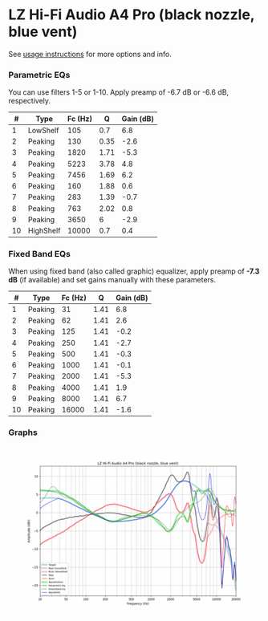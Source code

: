 # LZ Hi-Fi Audio A4 Pro (black nozzle, blue vent)
See [usage instructions](https://github.com/jaakkopasanen/AutoEq#usage) for more options and info.

### Parametric EQs
You can use filters 1-5 or 1-10. Apply preamp of -6.7 dB or -6.6 dB, respectively.

|   # | Type      |   Fc (Hz) |    Q |   Gain (dB) |
|-----|-----------|-----------|------|-------------|
|   1 | LowShelf  |       105 | 0.7  |         6.8 |
|   2 | Peaking   |       130 | 0.35 |        -2.6 |
|   3 | Peaking   |      1820 | 1.71 |        -5.3 |
|   4 | Peaking   |      5223 | 3.78 |         4.8 |
|   5 | Peaking   |      7456 | 1.69 |         6.2 |
|   6 | Peaking   |       160 | 1.88 |         0.6 |
|   7 | Peaking   |       283 | 1.39 |        -0.7 |
|   8 | Peaking   |       763 | 2.02 |         0.8 |
|   9 | Peaking   |      3650 | 6    |        -2.9 |
|  10 | HighShelf |     10000 | 0.7  |         0.4 |

### Fixed Band EQs
When using fixed band (also called graphic) equalizer, apply preamp of **-7.3 dB** (if available) and set gains manually with these parameters.

|   # | Type    |   Fc (Hz) |    Q |   Gain (dB) |
|-----|---------|-----------|------|-------------|
|   1 | Peaking |        31 | 1.41 |         6.8 |
|   2 | Peaking |        62 | 1.41 |         2.6 |
|   3 | Peaking |       125 | 1.41 |        -0.2 |
|   4 | Peaking |       250 | 1.41 |        -2.7 |
|   5 | Peaking |       500 | 1.41 |        -0.3 |
|   6 | Peaking |      1000 | 1.41 |        -0.1 |
|   7 | Peaking |      2000 | 1.41 |        -5.3 |
|   8 | Peaking |      4000 | 1.41 |         1.9 |
|   9 | Peaking |      8000 | 1.41 |         6.7 |
|  10 | Peaking |     16000 | 1.41 |        -1.6 |

### Graphs
![](./LZ%20Hi-Fi%20Audio%20A4%20Pro%20(black%20nozzle,%20blue%20vent).png)
